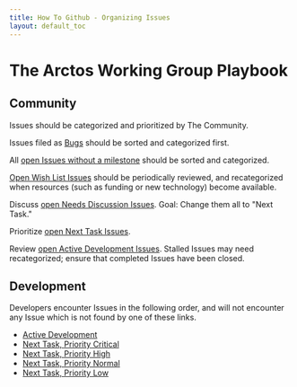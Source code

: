 ```yaml
---
title: How To Github - Organizing Issues
layout: default_toc
---
```


# The Arctos Working Group Playbook

## Community

Issues should be categorized and prioritized by The Community. 

Issues filed as [Bugs](https://github.com/ArctosDB/arctos/issues?q=is%3Aissue+is%3Aopen+label%3ABug) should be sorted and categorized first.

All [open Issues without a milestone](https://github.com/ArctosDB/arctos/issues?q=is%3Aopen+is%3Aissue+no%3Amilestone+sort%3Acreated-asc) should be sorted and categorized.

[Open Wish List Issues](https://github.com/ArctosDB/arctos/issues?q=is%3Aopen+is%3Aissue+milestone%3A%22Wish+List%22+sort%3Acreated-asc) should be periodically reviewed, and recategorized when resources (such as funding or new technology) become available.

Discuss [open Needs Discussion Issues](https://github.com/ArctosDB/arctos/issues?q=is%3Aopen+is%3Aissue+milestone%3A%22Needs+Discussion%22+sort%3Acreated-asc). Goal: Change them all to "Next Task."

Prioritize [open Next Task Issues](https://github.com/ArctosDB/arctos/issues?q=is%3Aopen+is%3Aissue+milestone%3A%22Next+Task%22+sort%3Acreated-asc).

Review [open Active Development Issues](https://github.com/ArctosDB/arctos/issues?q=is%3Aopen+is%3Aissue+milestone%3A%22Active+Development%22+sort%3Acreated-asc). Stalled Issues may need recategorized; ensure that completed Issues have been closed.

## Development

Developers encounter Issues in the following order, and will not encounter any Issue which is not found by one of these links.

*  [Active Development](https://github.com/ArctosDB/arctos/issues?q=is%3Aissue+is%3Aopen+milestone%3A%22Active+Development%22+)
* [Next Task, Priority Critical](https://github.com/ArctosDB/arctos/issues?q=is%3Aissue+is%3Aopen+milestone%3A%22Next+Task%22+label%3APriority-Critical+-label%3A"Blocked"+-label%3A"Blocked+-+Need+Test+Environment"+-label%3A"Blocked+-+Needs+Documentation"+-label%3ABlocker)
* [Next Task, Priority High](https://github.com/ArctosDB/arctos/issues?q=is%3Aissue+is%3Aopen+milestone%3A%22Next+Task%22++label%3APriority-High+-label%3A"Blocked"+-label%3A"Blocked+-+Need+Test+Environment"+-label%3A"Blocked+-+Needs+Documentation"+-label%3ABlocker)
* [Next Task, Priority Normal](https://github.com/ArctosDB/arctos/issues?q=is%3Aissue+is%3Aopen+milestone%3A%22Next+Task%22++label%3APriority-Normal+-label%3A"Blocked"+-label%3A"Blocked+-+Need+Test+Environment"+-label%3A"Blocked+-+Needs+Documentation"+-label%3ABlocker)
* [Next Task, Priority Low](https://github.com/ArctosDB/arctos/issues?q=is%3Aissue+is%3Aopen+milestone%3A%22Next+Task%22++label%3APriority-Low+-label%3A"Blocked"+-label%3A"Blocked+-+Need+Test+Environment"+-label%3A"Blocked+-+Needs+Documentation"+-label%3ABlocker)
